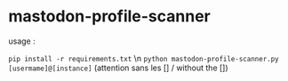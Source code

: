 # mastodon-profile-scanner

usage :

``` pip install -r requirements.txt ``` \n
``` python mastodon-profile-scanner.py [usermame]@[instance] ```
(attention sans les [] / without the [])

